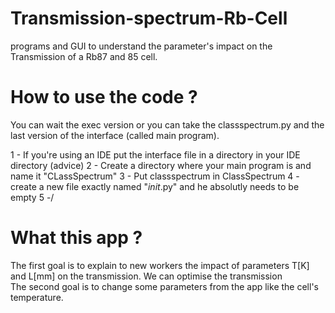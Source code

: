# Transmission-spectrum-Rb-Cell
programs and GUI to understand the parameter's impact on the Transmission of a Rb87 and 85 cell.

# How to use the code ?  
You can wait the exec version or you can take the classspectrum.py and the last version of the interface (called main program). 

1 - If you're using an IDE put the interface file in a directory in your IDE directory (advice) 
2 - Create a directory where your main program is and name it "CLassSpectrum" 
3 - Put classspectrum in ClassSpectrum 
4 - create a new file exactly named "_init_.py" and he absolutly needs to be empty 
5 -/

# What this app ?

The first goal is to explain to new workers the impact of parameters T[K] and L[mm] on the transmission. We can optimise the transmission  
The second goal is to change some parameters from the app like the cell's temperature. 

